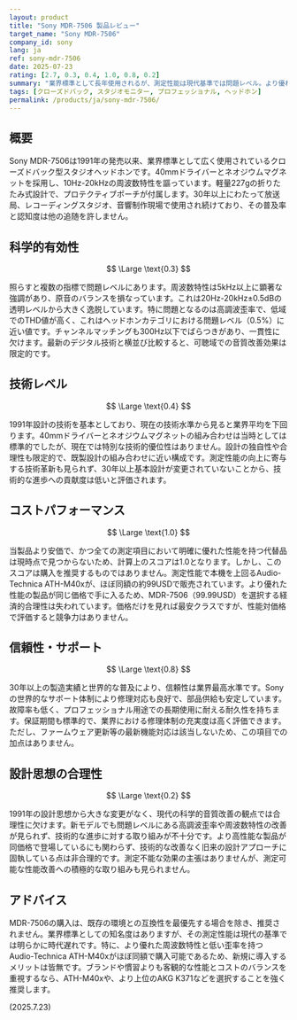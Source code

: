 ```yaml
---
layout: product
title: "Sony MDR-7506 製品レビュー"
target_name: "Sony MDR-7506"
company_id: sony
lang: ja
ref: sony-mdr-7506
date: 2025-07-23
rating: [2.7, 0.3, 0.4, 1.0, 0.8, 0.2]
summary: "業界標準として長年使用されるが、測定性能は現代基準では問題レベル。より優れた性能を持つ競合製品が同価格帯に存在するため、コスト競争力は失われている。"
tags: [クローズドバック, スタジオモニター, プロフェッショナル, ヘッドホン]
permalink: /products/ja/sony-mdr-7506/
---
```

## 概要

Sony MDR-7506は1991年の発売以来、業界標準として広く使用されているクローズドバック型スタジオヘッドホンです。40mmドライバーとネオジウムマグネットを採用し、10Hz-20kHzの周波数特性を謳っています。軽量227gの折りたたみ式設計で、プロテクティブポーチが付属します。30年以上にわたって放送局、レコーディングスタジオ、音響制作現場で使用され続けており、その普及率と認知度は他の追随を許しません。

## 科学的有効性

$$ \Large \text{0.3} $$

照らすと複数の指標で問題レベルにあります。周波数特性は5kHz以上に顕著な強調があり、原音のバランスを損なっています。これは20Hz-20kHz±0.5dBの透明レベルから大きく逸脱しています。特に問題となるのは高調波歪率で、低域でのTHD値が高く、これはヘッドホンカテゴリにおける問題レベル（0.5%）に近い値です。チャンネルマッチングも300Hz以下でばらつきがあり、一貫性に欠けます。最新のデジタル技術と横並び比較すると、可聴域での音質改善効果は限定的です。

## 技術レベル

$$ \Large \text{0.4} $$

1991年設計の技術を基本としており、現在の技術水準から見ると業界平均を下回ります。40mmドライバーとネオジウムマグネットの組み合わせは当時としては標準的でしたが、現在では特別な技術的優位性はありません。設計の独自性や合理性も限定的で、既製設計の組み合わせに近い構成です。測定性能の向上に寄与する技術革新も見られず、30年以上基本設計が変更されていないことから、技術的な進歩への貢献度は低いと評価されます。

## コストパフォーマンス

$$ \Large \text{1.0} $$

当製品より安価で、かつ全ての測定項目において明確に優れた性能を持つ代替品は現時点で見つからないため、計算上のスコアは1.0となります。しかし、このスコアは購入を推奨するものではありません。測定性能で本機を上回るAudio-Technica ATH-M40xが、ほぼ同額の約99USDで販売されています。より優れた性能の製品が同じ価格で手に入るため、MDR-7506（99.99USD）を選択する経済的合理性は失われています。価格だけを見れば最安クラスですが、性能対価格で評価すると競争力はありません。

## 信頼性・サポート

$$ \Large \text{0.8} $$

30年以上の製造実績と世界的な普及により、信頼性は業界最高水準です。Sonyの世界的なサポート体制により修理対応も良好で、部品供給も安定しています。故障率も低く、プロフェッショナル用途での長期使用に耐える耐久性を持ちます。保証期間も標準的で、業界における修理体制の充実度は高く評価できます。ただし、ファームウェア更新等の最新機能対応は該当しないため、この項目での加点はありません。

## 設計思想の合理性

$$ \Large \text{0.2} $$

1991年の設計思想から大きな変更がなく、現代の科学的音質改善の観点では合理性に欠けます。新モデルでも問題レベルにある高調波歪率や周波数特性の改善が見られず、技術的な進歩に対する取り組みが不十分です。より高性能な製品が同価格で登場しているにも関わらず、技術的な改善なく旧来の設計アプローチに固執している点は非合理的です。測定不能な効果の主張はありませんが、測定可能な性能改善への積極的な取り組みも見られません。

## アドバイス

MDR-7506の購入は、既存の環境との互換性を最優先する場合を除き、推奨されません。業界標準としての知名度はありますが、その測定性能は現代の基準では明らかに時代遅れです。特に、より優れた周波数特性と低い歪率を持つAudio-Technica ATH-M40xがほぼ同額で購入可能であるため、新規に導入するメリットは皆無です。ブランドや慣習よりも客観的な性能とコストのバランスを重視するなら、ATH-M40xや、より上位のAKG K371などを選択することを強く推奨します。

(2025.7.23)
